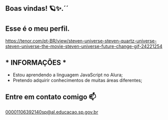## Boas vindas! 🪐✨.´´
## Esse é o meu perfil.


https://tenor.com/pt-BR/view/steven-universe-steven-quartz-universe-steven-universe-the-movie-steven-universe-future-change-gif-24221254



## * INFORMAÇÕES *

- Estou aprendendo a linguagem JavaScript no Alura;
- Pretendo adquirir conhecimentos de muitas áreas diferentes;

## Entre em contato comigo 📫

00001106392140sp@al.educacao.sp.gov.br
